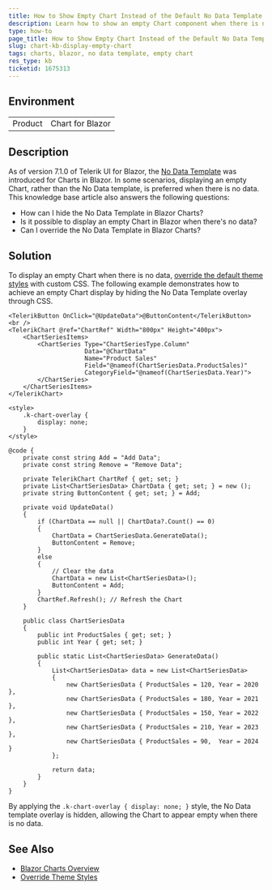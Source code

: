 ```yaml
---
title: How to Show Empty Chart Instead of the Default No Data Template
description: Learn how to show an empty Chart component when there is no data, instead of displaying the default No Data template.
type: how-to
page_title: How to Show Empty Chart Instead of the Default No Data Template
slug: chart-kb-display-empty-chart
tags: charts, blazor, no data template, empty chart
res_type: kb
ticketid: 1675313
---
```


## Environment
<table>
	<tbody>
		<tr>
			<td>Product</td>
			<td>Chart for Blazor</td>
		</tr>
	</tbody>
</table>

## Description

As of version 7.1.0 of Telerik UI for Blazor, the [No Data Template](slug://chart-no-data-template) was introduced for Charts in Blazor. In some scenarios, displaying an empty Chart, rather than the No Data template, is preferred when there is no data. This knowledge base article also answers the following questions:

- How can I hide the No Data Template in Blazor Charts?
- Is it possible to display an empty Chart in Blazor when there's no data?
- Can I override the No Data Template in Blazor Charts?

## Solution

To display an empty Chart when there is no data, [override the default theme styles](slug://themes-override) with custom CSS. The following example demonstrates how to achieve an empty Chart display by hiding the No Data Template overlay through CSS.



````RAZOR
<TelerikButton OnClick="@UpdateData">@ButtonContent</TelerikButton>
<br />
<TelerikChart @ref="ChartRef" Width="800px" Height="400px">
    <ChartSeriesItems>
        <ChartSeries Type="ChartSeriesType.Column"
                     Data="@ChartData"
                     Name="Product Sales"
                     Field="@nameof(ChartSeriesData.ProductSales)"
                     CategoryField="@nameof(ChartSeriesData.Year)">
        </ChartSeries>
    </ChartSeriesItems>
</TelerikChart>

<style>
    .k-chart-overlay {
        display: none;
    }
</style>

@code {
    private const string Add = "Add Data";
    private const string Remove = "Remove Data";

    private TelerikChart ChartRef { get; set; }
    private List<ChartSeriesData> ChartData { get; set; } = new ();
    private string ButtonContent { get; set; } = Add;

    private void UpdateData()
    {
        if (ChartData == null || ChartData?.Count() == 0)
        {
            ChartData = ChartSeriesData.GenerateData();
            ButtonContent = Remove;
        }
        else
        {
            // Clear the data
            ChartData = new List<ChartSeriesData>();
            ButtonContent = Add;
        }
        ChartRef.Refresh(); // Refresh the Chart
    }

    public class ChartSeriesData
    {
        public int ProductSales { get; set; }
        public int Year { get; set; }

        public static List<ChartSeriesData> GenerateData()
        {
            List<ChartSeriesData> data = new List<ChartSeriesData>
            {
                new ChartSeriesData { ProductSales = 120, Year = 2020 },
                new ChartSeriesData { ProductSales = 180, Year = 2021 },
                new ChartSeriesData { ProductSales = 150, Year = 2022 },
                new ChartSeriesData { ProductSales = 210, Year = 2023 },
                new ChartSeriesData { ProductSales = 90,  Year = 2024 }
            };

            return data;
        }
    }
}
````

By applying the `.k-chart-overlay { display: none; }` style, the No Data template overlay is hidden, allowing the Chart to appear empty when there is no data.

## See Also

- [Blazor Charts Overview](slug://components/chart/overview)
- [Override Theme Styles](slug://themes-override)
